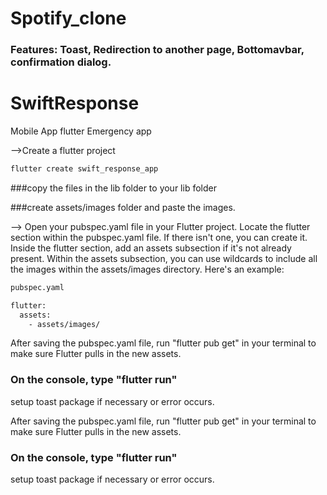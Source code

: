 # Spotify_clone
### Features: Toast, Redirection to another page, Bottomavbar, confirmation dialog.


# SwiftResponse
Mobile App flutter Emergency app

-->Create a flutter project
```bash
flutter create swift_response_app
```
###copy the files in the lib folder to your lib folder

###create assets/images folder and paste the images.

-->
Open your pubspec.yaml file in your Flutter project. Locate the flutter section within the pubspec.yaml file. If there isn't one, you can create it. Inside the flutter section, add an assets subsection if it's not already present. Within the assets subsection, you can use wildcards to include all the images within the assets/images directory. Here's an example:

```bash
pubspec.yaml

flutter:
  assets:
    - assets/images/
```

After saving the pubspec.yaml file, run "flutter pub get" in your terminal to make sure Flutter pulls in the new assets.

### On the console, type "flutter run"

setup toast package if necessary or error occurs.



  After saving the pubspec.yaml file, run "flutter pub get" in your terminal to make sure Flutter pulls in the new assets.

  ### On the console, type "flutter run"

  setup toast package if necessary or error occurs.
